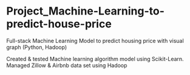 # Project_Machine-Learning-to-predict-house-price
Full-stack Machine Learning Model to predict housing price with visual graph (Python, Hadoop)

Created & tested Machine learning algorithm model using Scikit-Learn. Managed Zillow & Airbnb data set using Hadoop
